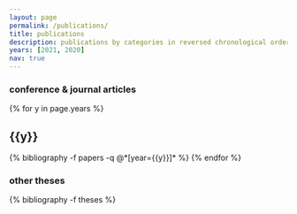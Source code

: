 ```yaml
---
layout: page
permalink: /publications/
title: publications
description: publications by categories in reversed chronological order.<br> an up-to-date list is available on <a href="https://scholar.google.com/citations?user=zD5tJIQAAAAJ">Google Scholar</a>.
years: [2021, 2020]
nav: true
---
```


### conference & journal articles

<div class="publications">

{% for y in page.years %}
  <h2 class="year">{{y}}</h2>
  {% bibliography -f papers -q @*[year={{y}}]* %}
{% endfor %}

</div>

### other theses

<div class="publications">

{% bibliography -f theses %}

</div>
